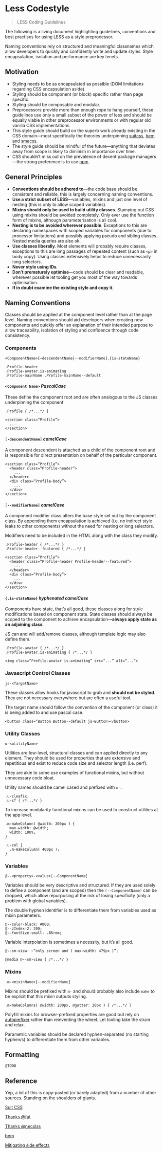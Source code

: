 # Less Codestyle

> LESS Coding Guidelines

The following is a living document highlighting guidelines, conventions and best practises for using LESS as a style preprocessor.

Naming conventions rely on structured and meaningful classnames which allow developers to quickly and confidently write and update styles. Style encapsulation, isolation and performance are key tenets.

## Motivation

* Styling needs to be as encapsulated as possible (DOM limitations regarding CSS encapsulation aside).
* Styling should be component (or block) specific rather than page specific.
* Styling should be composable and modular.
* Preprocessors provide more than enough rope to hang yourself, these guidelines use only a small subset of the power of less and should be equally viable in other preprocessor environments or with regular old vanilla CSS implementations.
* This style guide should build on the superb work already existing in the CSS domain—most specifically the theories underpinning [suitcss](https://suitcss.github.io/), [bem](https://en.bem.info/) and [smacss](https://smacss.com/).
* The style guide should be mindful of the future—anything that deviates away from scope is likely to diminish in importance over time.
* CSS shouldn’t miss out on the prevalence of decent package managers—the strong preference is to use [npm](https://www.npmjs.com/).

## General Principles

* **Conventions should be adhered to**—the code base should be consistent and reliable, this is largely concerning naming conventions.
* **Use a strict subset of LESS**—variables, mixins and just one level of nesting (this is only to allow scoped variables).
* **Mixins should only be used to build utility classes**. Stamping out CSS using mixins should be avoided completely. Only ever use the function form of mixins, although parameterisation is all cool.
* **Nesting is to be avoided wherever possible**. Exceptions to this are declaring namespaces with scoped variables for components (due to processor limitations) and possibly applying pseudo and sibling classes. Nested media queries are also ok.
* **Use classes liberally**. Most elements will probably require classes, exceptions to this are long passages of repeated content (such as `<p>` in body copy). Using classes extensively helps to reduce unnecessarily long selectors.
* **Never style using IDs**.
* **Don’t prematurely optimise**—code should be clear and readable, wherever possible let tooling get you most of the way towards optimisation.
* **If in doubt examine the existing style and copy it**.

## Naming Conventions

Classes should be applied at the component level rather than at the page level. Naming conventions should aid developers when creating new components and quickly offer an explanation of their intended purpose to allow traceability, isolation of styling and confidence through code consistency.

### Components

`<ComponentName>[—descendentName|--modifierName].{is-stateName}`

```
.Profile-header
.Profile-avatar.is-animating
.Profile-mainName .Profile-mainName--default
```

#### `<Component Name>` _PascalCase_

These define the component root and are often analogous to the JS classes underpinning the component`

```
.Profile { /*...*/ }
```
```
<section class=“Profile”>
  ...
</section>
```

#### `[-descendentName]` _camelCase_

A component descendent is attached as a child of the component root and is responsible for direct presentation on behalf of the particular component.

```
<section class=“Profile”>
  <header class=“Profile-header”>
    ...
  </header>
  <div class=“Profile-body”>
    ...
  </div>
</section>
```

#### `[--modifierName]` _camelCase_

A component modifier class alters the base style set out by the component class. By appending them encapsulation is achieved (i.e. no indirect style leaks to other components) without the need for nesting or long selectors.

Modifiers need to be included in the HTML along with the class they modify.

```
.Profile-header { /*...*/ }
.Profile-header--featured { /*...*/ }
```
```
<section class=“Profile”>
  <header class=“Profile-header Profile-header--featured”>
    ...
  </header>
  <div class=“Profile-body”>
    ...
  </div>
</section>
```

#### `{.is-stateName}` _hyphenated_ _camelCase_

Components have state, that’s all good, these classes along for style modifications based on component state. State classes should always be scoped to the component to achieve encapsulation—**always apply state as an adjoining class**.

JS can and will add/remove classes, although template logic may also define them.

```
.Profile-avatar { /*...*/ }
.Profile-avatar.is-animating { /*...*/ }
```
```
<img class=“Profile-avatar is-animating” src=“...” alt=“...”>
```

### Javascript Control Classes

`js-<TargetName>`

These classes allow hooks for javascript to grab and **should not be styled**. They are not necessary everywhere but are often a useful tool.

The target name should follow the convention of the component (or class) it is being added to and use pascal case.

```
<button class=“Button Button--default js-Button></button>
```

### Utility Classes

`u-<utilityName>`

Utilities are low-level, structural classes and can applied directly to any element. They should be used for properties that are extensive and repetitious and exist to reduce code size and selector length (i.e. perf).

They are akin to some use examples of functional mixins, but without unnecessary code bloat.

Utility names should be camel cased and prefixed with `u-`.

```
.u-cleafix,
.u-cf { /*...*/ }
```

To increase modularity functional mixins can be used to construct utilities at the app level.

```
.m-makeColumn( @width: 200px ) {
  max-width: @width;
  width: 100%;
}

.u-col {
  .m-makeColumn( 400px );
}
```

### Variables

`@--<property>-<value>[--ComponentName]`

Variables should be very descriptive and structured. If they are used solely to define a component (and are scoped) then the `[--ComponentName]` can be dropped, which allow repurposing at the risk of losing specificity (only a problem with global variables).

The double hyphen identifier is to differentiate them from variables used as mixin parameters.

```
@--color-black: #000;
@--zIndex-2: 200;
@--fontSize-small: .85rem;
```

Variable interpolation is sometimes a necessity, but it’s all good.

```
@--sm-view: ~”only screen and ( max-width: 479px )”;

@media @--sm-view { /*...*/ }
```

### Mixins

`.m-<mixinName>[--modifierName]`

Mixins should be prefixed with `m-` and should probably also include `make` to be explicit that this mixin outputs styling.

```
.m-makeColumns( @width: 200px, @gutter: 20px ) { /*...*/ }
```

Polyfill mixins for browser-prefixed properties are good but rely on [autoprefixer](https://github.com/postcss/autoprefixer) rather than reinventing the wheel. Let tooling take the strain and relax.

Parametric variables should be declared hyphen-separated (no starting hyphen/s) to differentiate them from other variables.

## Formatting

`@TODO`

## Reference

Yep, a lot of this is copy-pasted (or barely adapted) from a number of other sources. Standing on the shoulders of giants.

[Suit CSS](https://suitcss.github.io/)

[Thanks @fat](https://medium.com/@fat/mediums-css-is-actually-pretty-fucking-good-b8e2a6c78b06)

[Thanks @necolas](https://github.com/necolas/idiomatic-css)

[bem](https://en.bem.info/)

[Mitigating side effects](https://en.bem.info/articles/side-effects-in-css/)
